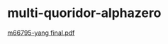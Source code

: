 # multi-quoridor-alphazero

[m66795-yang final.pdf](https://github.com/didwoah/multi-quoridor-alphazero/files/13624039/m66795-yang.final.pdf)
